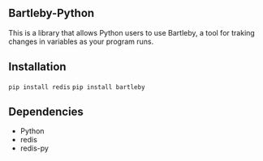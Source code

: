 ## Bartleby-Python

This is a library that allows Python users to use Bartleby, a tool for traking
changes in variables as your program runs.

## Installation

`pip install redis`
`pip install bartleby`

## Dependencies

* Python
* redis
* redis-py
